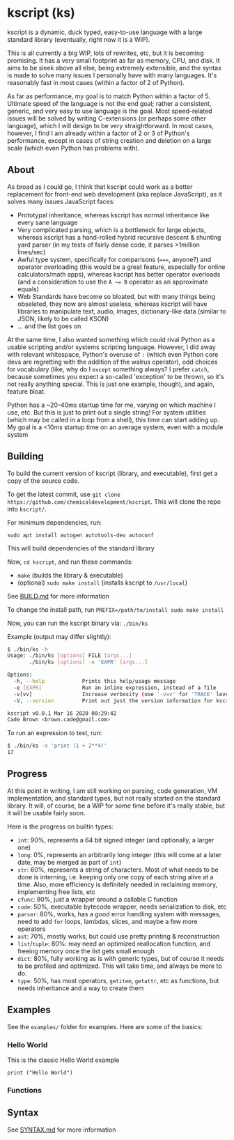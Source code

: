 # kscript (ks)

kscript is a dynamic, duck typed, easy-to-use language with a large standard library (eventually, right now it is a WIP).

This is all currently a big WIP, lots of rewrites, etc, but it is becoming promising. It has a very small footprint as far as memory, CPU, and disk. It aims to be sleek above all else, being extremely extensible, and the syntax is made to solve many issues I personally have with many languages. It's reasonably fast in most cases (within a factor of 2 of Python).

As far as performance, my goal is to match Python within a factor of 5. Ultimate speed of the language is not the end goal; rather a consistent, generic, and very easy to use language is the goal. Most speed-related issues will be solved by writing C-extensions (or perhaps some other language), which I will design to be very straightforward. In most cases, however, I find I am already within a factor of 2 or 3 of Python's performance, except in cases of string creation and deletion on a large scale (which even Python has problems with).

## About

As broad as I could go, I think that kscript could work as a better replacement for front-end web development (aka replace JavaScript), as it solves many issues JavaScript faces:
  * Prototypal inheritance, whereas kscript has normal inheritance like every sane language
  * Very complicated parsing, which is a bottleneck for large objects, whereas kscript has a hand-rolled hybrid recursive descent & shunting yard parser (in my tests of fairly dense code, it parses >1million lines/sec)
  * Awful type system, specifically for comparisons (`===`, anyone?) and operator overloading (this would be a great feature, especially for online calculators/math apps), whereas kscript has better operator overloads (and a consideration to use the `A ~= B` operator as an approximate equals)
  * Web Standards have become so bloated, but with many things being obseleted, they now are almost useless, whereas kscript will have libraries to manipulate text, audio, images, dictionary-like data (similar to JSON, likely to be called KSON)
  * ... and the list goes on

At the same time, I also wanted something which could rival Python as a usable scripting and/or systems scripting language. However, I did away with relevant whitespace, Python's overuse of `:` (which even Python core devs are regretting with the addition of the walrus operator), odd choices for vocabulary (like, why do I `except` something always? I prefer `catch`, because sometimes you expect a so-called 'exception' to be thrown, so it's not really anything special. This is just one example, though), and again, feature bloat.

Python has a ~20-40ms startup time for me, varying on which machine I use, etc. But this is just to print out a single string! For system utilities (which may be called in a loop from a shell), this time can start adding up. My goal is a <10ms startup time on an average system, even with a module system


## Building

To build the current version of kscript (library, and executable), first get a copy of the source code.

To get the latest commit, use `git clone https://github.com/chemicaldevelopment/kscript`. This will clone the repo into `kscript/`.

For minimum dependencies, run:

`sudo apt install autogen autotools-dev autoconf`

This will build dependencies of the standard library

Now, `cd kscript`, and run these commands:

  * `make` (builds the library & executable)
  * (optional) `sudo make install` (installs kscript to `/usr/local`)

See [BUILD.md](./BUILD.md) for more information

To change the install path, run `PREFIX=/path/to/install sudo make install`

Now, you can run the kscript binary via: `./bin/ks`

Example (output may differ slightly):
```bash
$ ./bin/ks -h
Usage: ./bin/ks [options] FILE [args...]
       ./bin/ks [options] -e 'EXPR' [args...]

Options:
  -h, --help            Prints this help/usage message
  -e [EXPR]             Run an inline expression, instead of a file
  -v[vv]                Increase verbosity (use '-vvv' for 'TRACE' level)
  -V, --version         Print out just the version information for kscript

kscript v0.0.1 Mar 16 2020 00:29:42
Cade Brown <brown.cade@gmail.com>
```

To run an expression to test, run:

```bash
$ ./bin/ks -e 'print (1 + 2**4)'
17
```


## Progress

At this point in writing, I am still working on parsing, code generation, VM implementation, and standard types, but not really started on the standard library. It will, of course, be a WIP for some time before it's really stable, but it will be usable fairly soon.

Here is the progress on builtin types:

  * `int`: 90%, represents a 64 bit signed integer (and optionally, a larger one)
  * `long`: 0%, represents an arbitrarily long integer (this will come at a later date, may be merged as part of `int`)
  * `str`: 60%, represents a string of characters. Most of what needs to be done is interning, i.e. keeping only one copy of each string alive at a time. Also, more efficiency is definitely needed in reclaiming memory, implementing free lists, etc
  * `cfunc`: 90%, just a wrapper around a callable C function
  * `code`: 50%, executable bytecode wrapper, needs serialization to disk, etc
  * `parser`: 80%, works, has a good error handling system with messages, need to add `for` loops, lambdas, slices, and maybe a few more operators
  * `ast`: 70%, mostly works, but could use pretty printing & reconstruction
  * `list`/`tuple`: 80%: may need an optimized reallocation function, and freeing memory once the list gets small enough
  * `dict`: 80%, fully working as is with generic types, but of course it needs to be profiled and optimized. This will take time, and always be more to do.
  * `type`: 50%, has most operators, `getitem`, `getattr`, etc as functions, but needs inheritance and a way to create them


## Examples

See the `examples/` folder for examples. Here are some of the basics:

### Hello World

This is the classic Hello World example

```
print ("Hello World")
```

### Functions

## Syntax

See [SYNTAX.md](./SYNTAX.md) for more information
